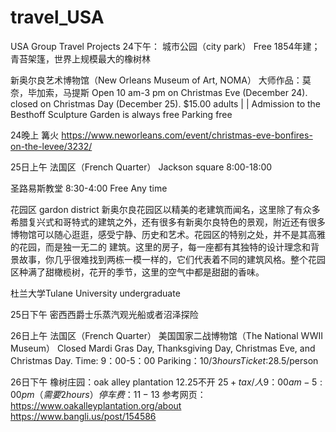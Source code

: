 # travel_USA
USA Group Travel Projects
24下午：
城市公园（city park）
Free
1854年建；青苔架篷，世界上规模最大的橡树林

新奥尔良艺术博物馆（New Orleans Museum of Art, NOMA）
大师作品：莫奈，毕加索，马提斯
Open 10 am-3 pm on Christmas Eve (December 24).
closed on Christmas Day (December 25).
$15.00 adults | | Admission to the Besthoff Sculpture Garden is always free
Parking free

24晚上
篝火
https://www.neworleans.com/event/christmas-eve-bonfires-on-the-levee/3232/

25日上午
法国区（French Quarter）
Jackson square
8:00-18:00

圣路易斯教堂
8:30-4:00
Free
Any time


花园区 gardon district
新奥尔良花园区以精美的老建筑而闻名，这里除了有众多希腊复兴式和哥特式的建筑之外，还有很多有新奥尔良特色的景观，附近还有很多博物馆可以随心逛逛，感受宁静、历史和艺术。花园区的特别之处，并不是其高雅的花园，而是独一无二的
建筑。这里的房子，每一座都有其独特的设计理念和背景故事，你几乎很难找到两栋一模一样的，它们代表着不同的建筑风格。整个花园区种满了甜橄榄树，花开的季节，这里的空气中都是甜甜的香味。

杜兰大学Tulane University undergraduate 

25日下午
密西西爵士乐蒸汽观光船或者沼泽探险

26日上午
法国区（French Quarter）
美国国家二战博物馆（The National WWII Museum）
Closed Mardi Gras Day, Thanksgiving Day, Christmas Eve, and Christmas Day.
 Time: 9：00-5：00
Pariking：$10/3hours
Ticket:$28.5/person

26日下午
橡树庄园：oak alley plantation
12.25不开
$25+tax /人
9：00am -5:00 pm（需要2 hours）
停车费：11-13$
参考网页：https://www.oakalleyplantation.org/about
https://www.bangli.us/post/154586
